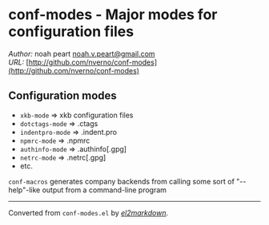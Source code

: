 # conf-modes - Major modes for configuration files

*Author:* noah peart <noah.v.peart@gmail.com><br>
*URL:* [http://github.com/nverno/conf-modes](http://github.com/nverno/conf-modes)<br>

## Configuration modes

- `xkb-mode`       => xkb configuration files
- `dotctags-mode`  => .ctags
- `indentpro-mode` => .indent.pro
- `npmrc-mode`     => .npmrc
- `authinfo-mode`  => .authinfo[.gpg]
- `netrc-mode`     => .netrc[.gpg]
- etc.

`conf-macros` generates company backends from calling some sort of
    "--help"-like output from a command-line program


---
Converted from `conf-modes.el` by [*el2markdown*](https://github.com/Lindydancer/el2markdown).
